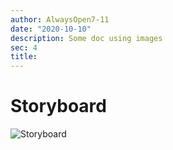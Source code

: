 ```yaml
---
author: AlwaysOpen7-11
date: "2020-10-10"
description: Some doc using images
sec: 4
title: 
---
```


# Storyboard

![Storyboard](post/images_files/Storyboard.png)